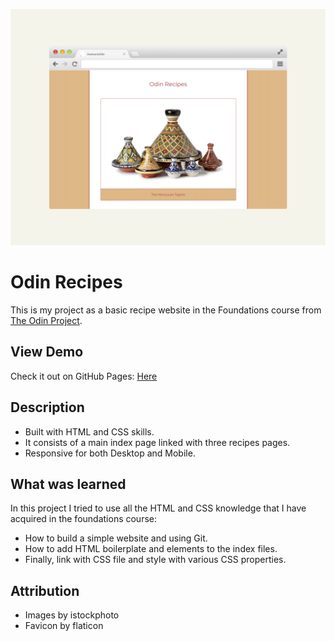 ![the project preview](./images/preview.png)

# Odin Recipes

This is my project as a basic recipe website in the Foundations course from [The Odin Project](https://www.theodinproject.com/lessons/foundations-recipes).

## View Demo

Check it out on GitHub Pages: [Here](https://redwanhaitami.github.io/odin-recipes/)


## Description

- Built with HTML and CSS skills.
- It consists of a main index page linked with three recipes pages.
- Responsive for both Desktop and Mobile.


## What was learned

In this project I tried to use all the HTML and CSS knowledge that I have acquired in the foundations course:

- How to build a simple website and using Git.
- How to add HTML boilerplate and elements to the index files.
- Finally, link with CSS file and style with various CSS properties.


## Attribution

- Images by istockphoto
- Favicon by flaticon

